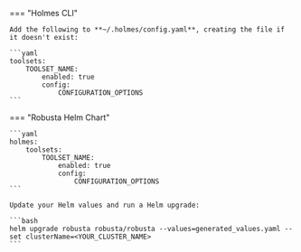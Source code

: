 === "Holmes CLI"

    Add the following to **~/.holmes/config.yaml**, creating the file if it doesn't exist:

    ```yaml
    toolsets:
        TOOLSET_NAME:
            enabled: true
            config:
                CONFIGURATION_OPTIONS
    ```

=== "Robusta Helm Chart"

    ```yaml
    holmes:
        toolsets:
            TOOLSET_NAME:
                enabled: true
                config:
                    CONFIGURATION_OPTIONS
    ```

    Update your Helm values and run a Helm upgrade:

    ```bash
    helm upgrade robusta robusta/robusta --values=generated_values.yaml --set clusterName=<YOUR_CLUSTER_NAME>
    ```
